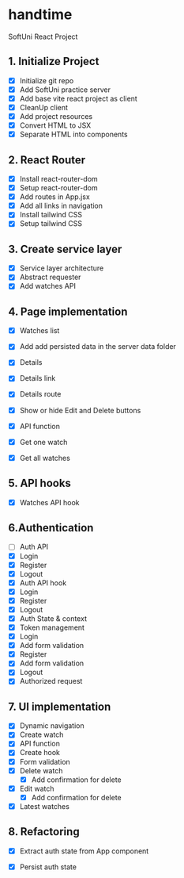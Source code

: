 # handtime

SoftUni React Project

## 1. Initialize Project

- [x] Initialize git repo
- [x] Add SoftUni practice server
- [x] Add base vite react project as client
- [x] CleanUp client
- [x] Add project resources
- [x] Convert HTML to JSX
- [x] Separate HTML into components

## 2. React Router

- [x] Install react-router-dom
- [x] Setup react-router-dom
- [x] Add routes in App.jsx
- [x] Add all links in navigation
- [x] Install tailwind CSS
- [x] Setup tailwind CSS

## 3. Create service layer

- [x] Service layer architecture
- [x] Abstract requester
- [x] Add watches API

## 4. Page implementation

- [x] Watches list
 - [x] Add add persisted data in the server data folder
- [x] Details
- [x] Details link
- [x] Details route
- [x] Show or hide Edit and Delete buttons
- [x] API function
 - [x] Get one watch 
 - [x] Get all watches 
 

## 5. API hooks
 - [x] Watches API hook
  
## 6.Authentication
 - [ ] Auth API
  - [x] Login
  - [x] Register
  - [x] Logout
- [x]  Auth API hook
 - [x] Login
 - [x] Register
 - [x] Logout  
 - [x] Auth State & context
 - [x] Token management
 - [x] Login
  - [x] Add form validation  
 - [x] Register
  - [x] Add form validation
- [x] Logout
- [x] Authorized request

 ## 7. UI implementation
- [x] Dynamic navigation
- [x] Create watch
 - [x] API function
 - [x] Create hook
 - [x] Form validation
- [x] Delete watch
  - [x] Add confirmation for delete
- [x] Edit watch
  - [x] Add confirmation for delete
- [x] Latest watches

## 8. Refactoring 
 - [x] Extract auth state from App component
 - [x] Persist auth state 
    
